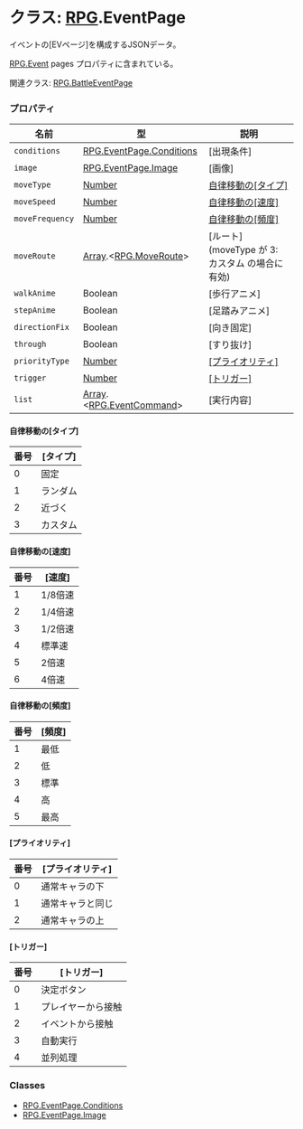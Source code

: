 # クラス: [RPG](RPG.md).EventPage
イベントの[EVページ]を構成するJSONデータ。

[RPG.Event](RPG.Event.md)  pages プロパティに含まれている。

関連クラス: [RPG.BattleEventPage](RPG.BattleEventPage.md)


### プロパティ

| 名前 | 型 | 説明 |
| --- | --- | --- |
| `conditions` | [RPG.EventPage.Conditions](RPG.EventPage.Conditions.md) | [出現条件] |
| `image` | [RPG.EventPage.Image](RPG.EventPage.Image.md) | [画像] |
| `moveType` | [Number](Number.md) | [自律移動の[タイプ]](RPG.EventPage.md#自律移動のタイプ)  |
| `moveSpeed` | [Number](Number.md) | [自律移動の[速度]](RPG.EventPage.md#自律移動の速度) |
| `moveFrequency` | [Number](Number.md) | [自律移動の[頻度]](RPG.EventPage.md#自律移動の頻度) |
| `moveRoute` | [Array](Array.md).&lt;[RPG.MoveRoute](RPG.MoveRoute.md)&gt; | [ルート] \(moveType が 3: カスタム の場合に有効) |
| `walkAnime` | Boolean | [歩行アニメ] |
| `stepAnime` | Boolean | [足踏みアニメ] |
| `directionFix` | Boolean | [向き固定] |
| `through` | Boolean | [すり抜け] |
| `priorityType` | [Number](Number.md) | [[プライオリティ]](RPG.EventPage.md#プライオリティ) |
| `trigger` | [Number](Number.md) | [[トリガー]](RPG.EventPage.md#トリガー) |
| `list` | [Array](Array.md).&lt;[RPG.EventCommand](RPG.EventCommand.md)&gt; | [実行内容] |

#### 自律移動の[タイプ] 

| 番号 | [タイプ] |
| --- | --- |
| 0 | 固定 |
| 1 | ランダム |
| 2 | 近づく |
| 3 | カスタム |

#### 自律移動の[速度] 

| 番号 | [速度]  |
| --- | --- |
| 1 | 1/8倍速 |
| 2 | 1/4倍速 |
| 3 | 1/2倍速 |
| 4 | 標準速 |
| 5 | 2倍速 |
| 6 | 4倍速 |

#### 自律移動の[頻度] 

| 番号 | [頻度]  |
| --- | --- |
| 1 | 最低 |
| 2 | 低 |
| 3 | 標準 |
| 4 | 高 |
| 5 | 最高 |

#### [プライオリティ]

| 番号 | [プライオリティ] |
| --- | --- |
| 0 | 通常キャラの下 |
| 1 | 通常キャラと同じ |
| 2 | 通常キャラの上 |

#### [トリガー]

| 番号 | [トリガー] |
| --- | --- |
| 0 | 決定ボタン |
| 1 | プレイヤーから接触 |
| 2 | イベントから接触 |
| 3 | 自動実行 |
| 4 | 並列処理 |


### Classes

* [RPG.EventPage.Conditions](RPG.EventPage.Conditions.md)
* [RPG.EventPage.Image](RPG.EventPage.Image.md)
